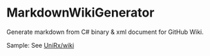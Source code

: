 MarkdownWikiGenerator
===
Generate markdown from C# binary & xml document for GitHub Wiki.

Sample: See [UniRx/wiki](https://github.com/neuecc/UniRx/wiki)
